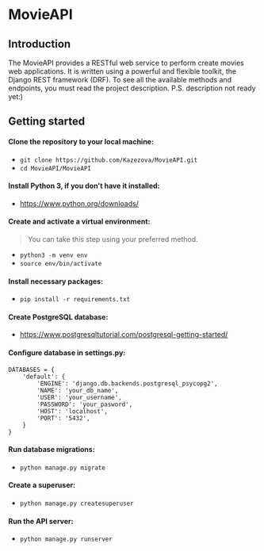 # MovieAPI
## Introduction
The MovieAPI provides a RESTful web service to perform create movies web applications. It is written using a powerful and flexible toolkit, the Django REST framework (DRF). To see all the available methods and endpoints, you must read the project description. P.S. description not ready yet:)
## Getting started
#### Clone the repository to your local machine:
* `git clone https://github.com/Kazezova/MovieAPI.git`
* `cd MovieAPI/MovieAPI`
#### Install Python 3, if you don't have it installed:
* https://www.python.org/downloads/
#### Create and activate a virtual environment:
> You can take this step using your preferred method.
* `python3 -m venv env`
* `source env/bin/activate`
#### Install necessary packages:
* `pip install -r requirements.txt`
#### Create PostgreSQL database:
* https://www.postgresqltutorial.com/postgresql-getting-started/
#### Configure database in settings.py:
```
DATABASES = {
    'default': {
        'ENGINE': 'django.db.backends.postgresql_psycopg2',
        'NAME': 'your_db_name',
        'USER': 'your_username',
        'PASSWORD': 'your_pasword',
        'HOST': 'localhost',
        'PORT': '5432',
    }
}
```
#### Run database migrations:
* `python manage.py migrate`
#### Create a superuser:
* `python manage.py createsuperuser`
#### Run the API server:
* `python manage.py runserver`
